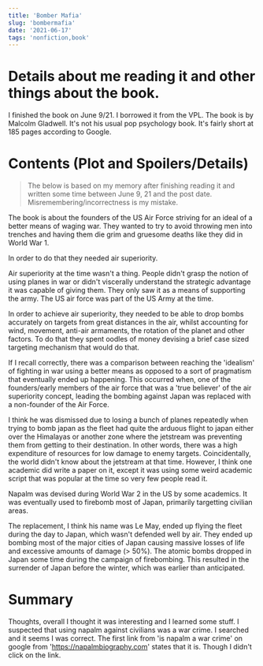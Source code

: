```yaml
---
title: 'Bomber Mafia'
slug: 'bombermafia'
date: '2021-06-17'
tags: 'nonfiction,book'
---
```

# Details about me reading it and other things about the book.

I finished the book on June 9/21. I borrowed it from the VPL.  The book is by Malcolm Gladwell.  It's not his usual pop psychology book.  It's fairly short at 185 pages according to Google.


# Contents (Plot and Spoilers/Details)

> The below is based on my memory after finishing reading it and written some time between June 9, 21 and the post date.  Misremembering/incorrectness is my mistake.

The book is about the founders of the US Air Force striving for an ideal of a better means of waging war.  They wanted to try to avoid throwing men into trenches and having them die grim and gruesome deaths like they did in World War 1.

In order to do that they needed air superiority.

Air superiority at the time wasn't a thing.  People didn't grasp the notion of using planes in war or didn't viscerally understand the strategic advantage it was capable of giving them.  They only saw it as a means of supporting the army.  The US air force was part of the US Army at the time.

In order to achieve air superiority, they needed to be able to drop bombs accurately on targets from great distances in the air, whilst accounting for wind, movement, anti-air armaments, the rotation of the planet and other factors.  To do that they spent oodles of money devising a brief case sized targeting mechanism that would do that.

If I recall correctly, there was a comparison between reaching the 'idealism' of fighting in war using a better means as opposed to a sort of pragmatism that eventually ended up happening.  This occurred when, one of the founders/early members of the air force that was a 'true believer' of the air superiority concept, leading the bombing against Japan was replaced with a non-founder of the Air Force.  

I think he was dismissed due to losing a bunch of planes repeatedly when trying to bomb japan as the fleet had quite the arduous flight to japan either over the Himalayas or another zone where the jetstream was preventing them from getting to their destination.  In other words, there was a high expenditure of resources for low damage to enemy targets.  Coincidentally, the world didn't know about the jetstream at that time.  However, I think one academic did write a paper on it, except it was using some weird academic script that was popular at the time so very few people read it.  

Napalm was devised during World War 2 in the US by some academics.  It was eventually used to firebomb most of Japan, primarily targetting civilian areas.

The replacement, I think his name was Le May, ended up flying the fleet during the day to Japan, which wasn't defended well by air.  They ended up bombing most of the major cities of Japan causing massive losses of life and excessive amounts of damage (> 50%).  The atomic bombs dropped in Japan some time during the campaign of firebombing.  This resulted in the surrender of Japan before the winter, which was earlier than anticipated.


# Summary

Thoughts, overall I thought it was interesting and I learned some stuff.  I suspected that using napalm against civilians was a war crime.  I searched and it seems I was correct.  The first link from 'is napalm a war crime' on google from 'https://napalmbiography.com' states that it is.  Though I didn't click on the link. 